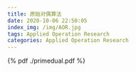 ```yaml
---
title: 原始对偶算法
date: 2020-10-06 22:50:05
index_img: /img/AOR.jpg
tags: Applied Operation Research
categories: Applied Operation Research
---
```




<!--more-->


{% pdf ./primedual.pdf %}

